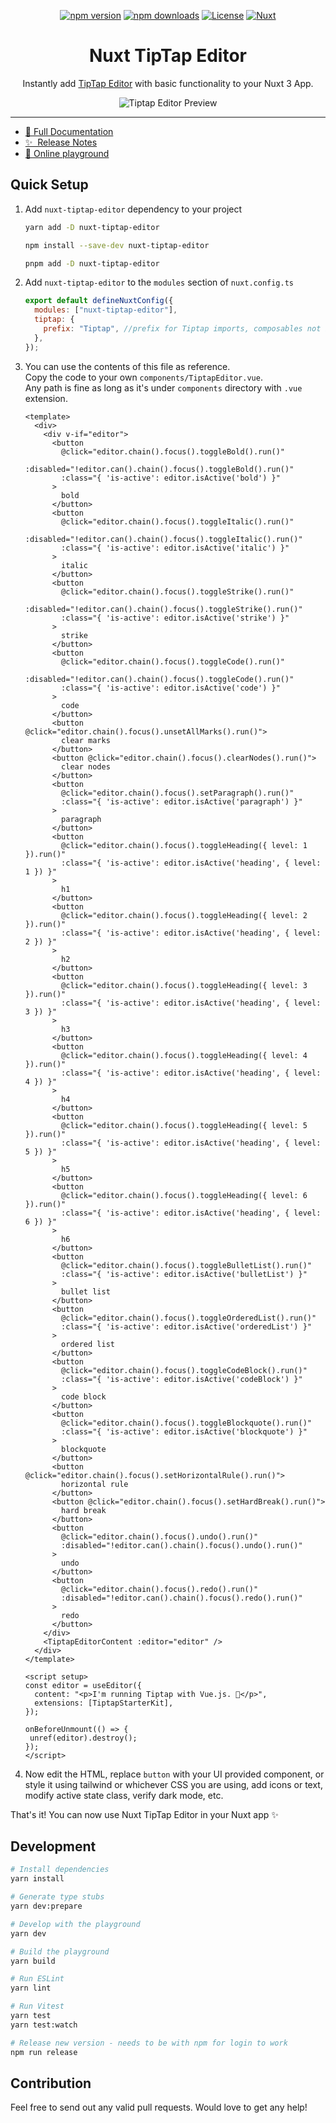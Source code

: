 <p align="center">
  <a href="https://npmjs.com/package/nuxt-tiptap-editor" rel="nofollow">
    <img src="https://camo.githubusercontent.com/ae81dea5e450a972eb8017f2d165e5a708c2128f68e8c02b046d63ea85d0e186/68747470733a2f2f696d672e736869656c64732e696f2f6e706d2f762f6e7578742d7469707461702d656469746f722f6c61746573742e7376673f7374796c653d666c617426636f6c6f72413d31383138314226636f6c6f72423d323843463844" alt="npm version" data-canonical-src="https://img.shields.io/npm/v/nuxt-tiptap-editor/latest.svg?style=flat&amp;colorA=18181B&amp;colorB=28CF8D" style="max-width: 100%;"></a>
  <a href="https://npmjs.com/package/nuxt-tiptap-editor" rel="nofollow">
    <img src="https://camo.githubusercontent.com/a70996667de8939667a2064a939a4f44f42eb9a65228731c91e2b01301fe393c/68747470733a2f2f696d672e736869656c64732e696f2f6e706d2f646d2f6e7578742d7469707461702d656469746f722e7376673f7374796c653d666c617426636f6c6f72413d31383138314226636f6c6f72423d323843463844" alt="npm downloads" data-canonical-src="https://img.shields.io/npm/dm/nuxt-tiptap-editor.svg?style=flat&amp;colorA=18181B&amp;colorB=28CF8D" style="max-width: 100%;"></a>
  <a href="https://npmjs.com/package/nuxt-tiptap-editor" rel="nofollow">
    <img src="https://camo.githubusercontent.com/8ed006b5cde33cda61786bf5d50b53fd4557831141a6fa622361f1bdc98648eb/68747470733a2f2f696d672e736869656c64732e696f2f6e706d2f6c2f6e7578742d7469707461702d656469746f722e7376673f7374796c653d666c617426636f6c6f72413d31383138314226636f6c6f72423d323843463844" alt="License" data-canonical-src="https://img.shields.io/npm/l/nuxt-tiptap-editor.svg?style=flat&amp;colorA=18181B&amp;colorB=28CF8D" style="max-width: 100%;"></a>
  <a href="https://nuxt.com" rel="nofollow">
    <img src="https://camo.githubusercontent.com/4ba30edd28e1e16ce7322c5dfd4f878b3501d4cff8664612494d2237f1130d48/68747470733a2f2f696d672e736869656c64732e696f2f62616467652f4e7578742d3138313831423f6c6f676f3d6e7578742e6a73" alt="Nuxt" data-canonical-src="https://img.shields.io/badge/Nuxt-18181B?logo=nuxt.js" style="max-width: 100%;">
  </a>
</p>

<h1 align="center">
   Nuxt TipTap Editor
</h1>

<p align="center">
  Instantly add <a href="https://tiptap.dev/editor" rel="nofollow">TipTap Editor</a> with basic functionality to your Nuxt 3 App.
</p>

<p align="center">
  <img src="https://assets-global.website-files.com/645a9acecda2e0594fac6126/65675de8c3c9cffc1a4a4d26_editor-eaxmple-placeholder-p-800.png" alt="Tiptap Editor Preview" />
</p>

-----
- [📖 Full Documentation](https://nuxt-tiptap-editor.vercel.app)
- [✨ &nbsp;Release Notes](/CHANGELOG.md)
- [🏀 Online playground](https://stackblitz.com/github/modbender/nuxt-tiptap-editor?file=playground%2Fapp.vue)
<!-- - [📖 &nbsp;Documentation](https://example.com) -->

## Quick Setup

1. Add `nuxt-tiptap-editor` dependency to your project

   ```sh
   yarn add -D nuxt-tiptap-editor

   npm install --save-dev nuxt-tiptap-editor

   pnpm add -D nuxt-tiptap-editor
   ```

2. Add `nuxt-tiptap-editor` to the `modules` section of `nuxt.config.ts`

   ```js
   export default defineNuxtConfig({
     modules: ["nuxt-tiptap-editor"],
     tiptap: {
       prefix: "Tiptap", //prefix for Tiptap imports, composables not included
     },
   });
   ```

3. You can use the contents of this file as reference.  
   Copy the code to your own `components/TiptapEditor.vue`.  
   Any path is fine as long as it's under `components` directory with `.vue` extension.

   ```vue
   <template>
     <div>
       <div v-if="editor">
         <button
           @click="editor.chain().focus().toggleBold().run()"
           :disabled="!editor.can().chain().focus().toggleBold().run()"
           :class="{ 'is-active': editor.isActive('bold') }"
         >
           bold
         </button>
         <button
           @click="editor.chain().focus().toggleItalic().run()"
           :disabled="!editor.can().chain().focus().toggleItalic().run()"
           :class="{ 'is-active': editor.isActive('italic') }"
         >
           italic
         </button>
         <button
           @click="editor.chain().focus().toggleStrike().run()"
           :disabled="!editor.can().chain().focus().toggleStrike().run()"
           :class="{ 'is-active': editor.isActive('strike') }"
         >
           strike
         </button>
         <button
           @click="editor.chain().focus().toggleCode().run()"
           :disabled="!editor.can().chain().focus().toggleCode().run()"
           :class="{ 'is-active': editor.isActive('code') }"
         >
           code
         </button>
         <button @click="editor.chain().focus().unsetAllMarks().run()">
           clear marks
         </button>
         <button @click="editor.chain().focus().clearNodes().run()">
           clear nodes
         </button>
         <button
           @click="editor.chain().focus().setParagraph().run()"
           :class="{ 'is-active': editor.isActive('paragraph') }"
         >
           paragraph
         </button>
         <button
           @click="editor.chain().focus().toggleHeading({ level: 1 }).run()"
           :class="{ 'is-active': editor.isActive('heading', { level: 1 }) }"
         >
           h1
         </button>
         <button
           @click="editor.chain().focus().toggleHeading({ level: 2 }).run()"
           :class="{ 'is-active': editor.isActive('heading', { level: 2 }) }"
         >
           h2
         </button>
         <button
           @click="editor.chain().focus().toggleHeading({ level: 3 }).run()"
           :class="{ 'is-active': editor.isActive('heading', { level: 3 }) }"
         >
           h3
         </button>
         <button
           @click="editor.chain().focus().toggleHeading({ level: 4 }).run()"
           :class="{ 'is-active': editor.isActive('heading', { level: 4 }) }"
         >
           h4
         </button>
         <button
           @click="editor.chain().focus().toggleHeading({ level: 5 }).run()"
           :class="{ 'is-active': editor.isActive('heading', { level: 5 }) }"
         >
           h5
         </button>
         <button
           @click="editor.chain().focus().toggleHeading({ level: 6 }).run()"
           :class="{ 'is-active': editor.isActive('heading', { level: 6 }) }"
         >
           h6
         </button>
         <button
           @click="editor.chain().focus().toggleBulletList().run()"
           :class="{ 'is-active': editor.isActive('bulletList') }"
         >
           bullet list
         </button>
         <button
           @click="editor.chain().focus().toggleOrderedList().run()"
           :class="{ 'is-active': editor.isActive('orderedList') }"
         >
           ordered list
         </button>
         <button
           @click="editor.chain().focus().toggleCodeBlock().run()"
           :class="{ 'is-active': editor.isActive('codeBlock') }"
         >
           code block
         </button>
         <button
           @click="editor.chain().focus().toggleBlockquote().run()"
           :class="{ 'is-active': editor.isActive('blockquote') }"
         >
           blockquote
         </button>
         <button @click="editor.chain().focus().setHorizontalRule().run()">
           horizontal rule
         </button>
         <button @click="editor.chain().focus().setHardBreak().run()">
           hard break
         </button>
         <button
           @click="editor.chain().focus().undo().run()"
           :disabled="!editor.can().chain().focus().undo().run()"
         >
           undo
         </button>
         <button
           @click="editor.chain().focus().redo().run()"
           :disabled="!editor.can().chain().focus().redo().run()"
         >
           redo
         </button>
       </div>
       <TiptapEditorContent :editor="editor" />
     </div>
   </template>

   <script setup>
   const editor = useEditor({
     content: "<p>I'm running Tiptap with Vue.js. 🎉</p>",
     extensions: [TiptapStarterKit],
   });

   onBeforeUnmount(() => {
    unref(editor).destroy();
   });
   </script>
   ```

4. Now edit the HTML, replace `button` with your UI provided component, or style it using tailwind or whichever CSS you are using, add icons or text, modify active state class, verify dark mode, etc.

That's it! You can now use Nuxt TipTap Editor in your Nuxt app ✨


## Development

```bash
# Install dependencies
yarn install

# Generate type stubs
yarn dev:prepare

# Develop with the playground
yarn dev

# Build the playground
yarn build

# Run ESLint
yarn lint

# Run Vitest
yarn test
yarn test:watch

# Release new version - needs to be with npm for login to work
npm run release
```

## Contribution

Feel free to send out any valid pull requests. Would love to get any help!


<!-- Badges -->

[npm-version-src]: https://img.shields.io/npm/v/nuxt-tiptap-editor/latest.svg?style=flat&colorA=18181B&colorB=28CF8D
[npm-version-href]: https://npmjs.com/package/nuxt-tiptap-editor
[npm-downloads-src]: https://img.shields.io/npm/dm/nuxt-tiptap-editor.svg?style=flat&colorA=18181B&colorB=28CF8D
[npm-downloads-href]: https://npmjs.com/package/nuxt-tiptap-editor
[license-src]: https://img.shields.io/npm/l/nuxt-tiptap-editor.svg?style=flat&colorA=18181B&colorB=28CF8D
[license-href]: https://npmjs.com/package/nuxt-tiptap-editor
[nuxt-src]: https://img.shields.io/badge/Nuxt-18181B?logo=nuxt.js
[nuxt-href]: https://nuxt.com
